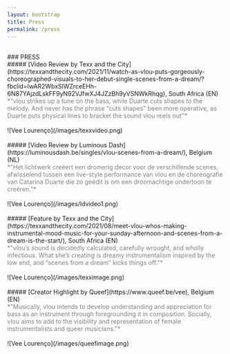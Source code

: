 ```yaml
---
layout: bootstrap
title: Press
permalink: /press
---
```


<br />
### PRESS
<br />
##### [Video Review by Texx and the City](https://texxandthecity.com/2021/11/watch-as-vlou-puts-gorgeously-choreographed-visuals-to-her-debut-single-scenes-from-a-dream/?fbclid=IwAR2WbxSlWZrceEHh-6N87YAjzdLskFF9yN92VJfwXJ4JZzBh9yVSNWkRhqg), South Africa (EN)
<br />
<span style="color: grey;">*"vlou strikes up a tune on the bass, while Duarte cuts shapes to the melody. And never has the phrase “cuts shapes” been more operative, as Duarte puts physical lines to bracket the sound vlou reels out"*</span>
<br />
<br />
![Vee Lourenço](/images/texxvideo.png)
<br />
<br />
##### [Video Review by Luminous Dash](https://luminousdash.be/singles/vlou-scenes-from-a-dream/), Belgium (NL)
<br />
<span style="color: grey;">*"Het lichtwerk creëert een dromerig decor voor de verschillende scenes, afwisselend tussen een live-style performance van vlou en de choreografie van Catarina Duarte die zo geëdit is om een droomachtige ondertoon te creëren."*</span>
<br />
<br />
![Vee Lourenço](/images/ldvideo1.png)
<br />
<br />
##### [Feature by Texx and the City](https://texxandthecity.com/2021/08/meet-vlou-whos-making-instrumental-mood-music-for-your-sunday-afternoon-and-scenes-from-a-dream-is-the-start/), South Africa (EN)
<br />
<span style="color: grey;">*"vlou’s sound is decidedly calculated, carefully wrought, and wholly infectious. What she’s creating is dreamy instrumentalism inspired by the low end, and “scenes from a dream” kicks things off."*</span>
<br />
<br />
![Vee Lourenço](/images/texximage.png)
<br />
<br />
##### [Creator Highlight by Queef](https://www.queef.be/vee), Belgium (EN)
<br />
<span style="color: grey;">*"Musically, vlou intends to develop understanding and appreciation for bass as an instrument through foregrounding it in composition. Socially, vlou aims to add to the visibility and representation of female instrumentalists and queer musicians."*</span>
<br />
<br />
![Vee Lourenço](/images/queefimage.png)
<br />
<br />